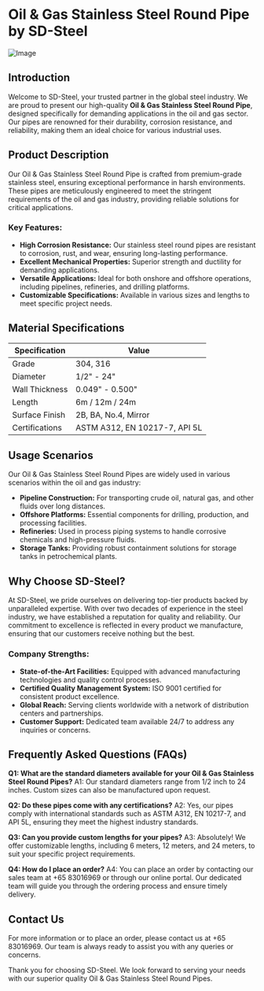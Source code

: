 # Oil & Gas Stainless Steel Round Pipe by SD-Steel

![Image](https://github.com/user-attachments/assets/2567258e-e124-4816-932d-1809bd27ef0b)

## Introduction
Welcome to SD-Steel, your trusted partner in the global steel industry. We are proud to present our high-quality **Oil & Gas Stainless Steel Round Pipe**, designed specifically for demanding applications in the oil and gas sector. Our pipes are renowned for their durability, corrosion resistance, and reliability, making them an ideal choice for various industrial uses.

## Product Description
Our Oil & Gas Stainless Steel Round Pipe is crafted from premium-grade stainless steel, ensuring exceptional performance in harsh environments. These pipes are meticulously engineered to meet the stringent requirements of the oil and gas industry, providing reliable solutions for critical applications.

### Key Features:
- **High Corrosion Resistance:** Our stainless steel round pipes are resistant to corrosion, rust, and wear, ensuring long-lasting performance.
- **Excellent Mechanical Properties:** Superior strength and ductility for demanding applications.
- **Versatile Applications:** Ideal for both onshore and offshore operations, including pipelines, refineries, and drilling platforms.
- **Customizable Specifications:** Available in various sizes and lengths to meet specific project needs.

## Material Specifications

| Specification | Value |
|---------------|-------|
| Grade         | 304, 316 |
| Diameter      | 1/2" - 24" |
| Wall Thickness | 0.049" - 0.500" |
| Length        | 6m / 12m / 24m |
| Surface Finish | 2B, BA, No.4, Mirror |
| Certifications | ASTM A312, EN 10217-7, API 5L |

## Usage Scenarios
Our Oil & Gas Stainless Steel Round Pipes are widely used in various scenarios within the oil and gas industry:

- **Pipeline Construction:** For transporting crude oil, natural gas, and other fluids over long distances.
- **Offshore Platforms:** Essential components for drilling, production, and processing facilities.
- **Refineries:** Used in process piping systems to handle corrosive chemicals and high-pressure fluids.
- **Storage Tanks:** Providing robust containment solutions for storage tanks in petrochemical plants.

## Why Choose SD-Steel?
At SD-Steel, we pride ourselves on delivering top-tier products backed by unparalleled expertise. With over two decades of experience in the steel industry, we have established a reputation for quality and reliability. Our commitment to excellence is reflected in every product we manufacture, ensuring that our customers receive nothing but the best.

### Company Strengths:
- **State-of-the-Art Facilities:** Equipped with advanced manufacturing technologies and quality control processes.
- **Certified Quality Management System:** ISO 9001 certified for consistent product excellence.
- **Global Reach:** Serving clients worldwide with a network of distribution centers and partnerships.
- **Customer Support:** Dedicated team available 24/7 to address any inquiries or concerns.

## Frequently Asked Questions (FAQs)
**Q1: What are the standard diameters available for your Oil & Gas Stainless Steel Round Pipes?**
A1: Our standard diameters range from 1/2 inch to 24 inches. Custom sizes can also be manufactured upon request.

**Q2: Do these pipes come with any certifications?**
A2: Yes, our pipes comply with international standards such as ASTM A312, EN 10217-7, and API 5L, ensuring they meet the highest industry standards.

**Q3: Can you provide custom lengths for your pipes?**
A3: Absolutely! We offer customizable lengths, including 6 meters, 12 meters, and 24 meters, to suit your specific project requirements.

**Q4: How do I place an order?**
A4: You can place an order by contacting our sales team at +65 83016969 or through our online portal. Our dedicated team will guide you through the ordering process and ensure timely delivery.

## Contact Us
For more information or to place an order, please contact us at +65 83016969. Our team is always ready to assist you with any queries or concerns.

Thank you for choosing SD-Steel. We look forward to serving your needs with our superior quality Oil & Gas Stainless Steel Round Pipes.